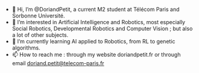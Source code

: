- 👋 Hi, I’m @DoriandPetit, a current M2 student at Télécom Paris and Sorbonne Université.
- 👀 I’m interested in Artificial Intelligence and Robotics, most especially Social Robotics, Developmental Robotics and Computer Vision ; but also a lot of other subjects.
- 🌱 I’m currently learning AI applied to Robotics, from RL to genetic algorithms.
- 📫 How to reach me : through my website doriandpetit.fr or through email doriand.petit@telecom-paris.fr

